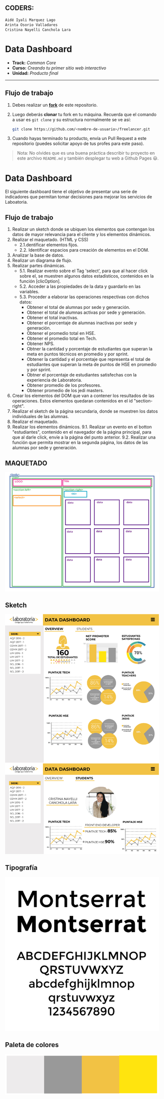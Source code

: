 ## CODERS:
```
Aidé Iyali Marquez Lago
Arinta Osorio Valladares
Cristina Nayelli Canchola Lara
   ```
# Data Dashboard

* **Track:** _Common Core_
* **Curso:** _Creando tu primer sitio web interactivo_
* **Unidad:** _Producto final_

***

## Flujo de trabajo

1. Debes realizar un [**fork**](https://gist.github.com/ivandevp/1de47ae69a5e139a6622d78c882e1f74)
   de este repositorio.

2. Luego deberás **clonar** tu fork en tu máquina. Recuerda que el comando a usar
   es `git clone` y su estructura normalmente se ve así:

   ```bash
   git clone https://github.com/<nombre-de-usuario>/freelancer.git
   ```

3. Cuando hayas terminado tu producto, envía un Pull Request a este repositorio
   (puedes solicitar apoyo de tus profes para este paso).

> Nota: No olvides que es una buena práctica describir tu proyecto en este
> archivo `README.md` y también desplegar tu web a Github Pages :smiley:.


# Data Dashboard

El siguiente dashboard tiene el objetivo de presentar una serie de indicadores
que permitan tomar decisiones para mejorar los servicios de Laboatoria. 

## Flujo de trabajo

1. Realizar un sketch donde se ubiquen los elementos que contengan los datos
de mayor relevancia para el cliente y los elementos dinámicos.
2. Realizar el maquetado. (HTML y CSS)
    - 2.1.dentificar elementos fijos.
    - 2.2. Identificar espacios para creación de elementos en el DOM.
3. Analizar la base de datos.
4. Realizar un diagrama de flujo.
5. Realizar partes dinámicas.
    - 5.1. Realizar evento sobre el Tag 'select', para que al hacer click sobre el, se muestren algunos datos estadísticos, contenidos en la función [clicOption].
    - 5.2. Acceder a las propiedades de la data y guardarlo en las variables.
    - 5.3. Proceder a elaborar las operaciones respectivas con dichos datos:
        - Obtener el total de alumnas por sede y generación.
        - Obtener el total de alumnas activas por sede y generación.
        - Obtener el total inactivas.
        - Obtener el porcentaje de alumnas inactivas por sede y generación.
        - Obtener el promedio total en HSE.
        - Obtener el promedio total en Tech.
        - Obtener NPS.
        - Obtner la cantidad y porcentaje de estudiantes que superan la meta en puntos técnicos en promedio y por sprint.
        - Obtener la cantidad y el porcentaje que representa el total de estudiantes que superan la meta de puntos de HSE en promedio y por sprint.
        - Obtner el porcentaje de estudiantes satisfechas con la experiencia de Laboratoria.
        - Obtener promedio de los profesores.
        - Obtener promedio de los jedi masters.
6. Crear los elementos del DOM que van a contener los resultados de las operaciones. Estos elementos quedaran contenidos en el id "section-right".
7. Realizar el sketch de la página secundaria, donde se muestren los datos individuales de las alumnas.
8. Realizar el maquetado.
9. Realizar los elementos dinámicos.
        9.1. Realizar un evento en el botton "estudiantes", contenido en el navegador de la página principal, para que al darle click, envíe a la página del punto anterior.
        9.2. Realizar una función que permita mostrar en la segunda página, los datos de las alumnas por sede y generación.


## MAQUETADO

![Maqueta](assets/images/maqueta.jpg)


## Sketch

![Sketch](assets/images/sketch.jpg)
![Sketch](assets/images/sketch-alumnas.jpg)

## Tipografía
![Tipografía](assets/images/typo.jpg)

## Paleta de colores
![Paleta de colores](assets/images/paleta.jpg)
